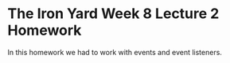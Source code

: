 # The Iron Yard Week 8 Lecture 2 Homework

In this homework we had to work with events and event listeners. 
